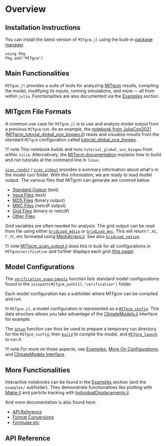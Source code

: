# Overview

## Installation Instructions

You can install the latest version of `MITgcm.jl` using the built-in [package manager](https://pkgdocs.julialang.org/). 

```
using Pkg
Pkg.add("MITgcm")
```

## Main Functionalities

`MITgcm.jl` provides a suite of tools for analyzing [MITgcm](https://mitgcm.readthedocs.io/en/latest/?badge=latest) results, compiling the model, modifying its inputs, running simulations, and more -- all from within `julia`. Functionalities are also documented via the [Examples](@ref) section.

## MITgcm File Formats

A common use case for `MITgcm.jl` is to use and analyze model output from a previous `MITgcm` run. As an example, the [notebook from JuliaCon2021](https://juliaocean.github.io/MarineEcosystemsJuliaCon2021.jl/dev/MITgcm_tutorial_global_oce_biogeo.html) ([MITgcm\_tutorial\_global\_oce\_biogeo.jl](https://juliaocean.github.io/MarineEcosystemsJuliaCon2021.jl/dev/MITgcm_tutorial_global_oce_biogeo.jl)) reads and visualize results from the standard `MITgcm` configuration called [tutorial\_global\_oce_biogeo](https://mitgcm.readthedocs.io/en/latest/examples/global_oce_biogeo/global_oce_biogeo.html).

!!! note 
    This notebook builds and runs `tutorial_global_oce_biogeo` from within `Julia`. Alternatively, the [MITgcm documentation](https://mitgcm.readthedocs.io/en/latest/getting_started/getting_started.html) explains how to build and run tutorials at the command line in `linux`. 

[`scan_rundir`](@ref) / [`scan_stdout`](@ref) provides a summary information about what's in the model _run/_ folder. With this information, we are ready to read model output. The various files that MITgcm can generate are covered below.

- [Standard Output](@ref) (text)
- [Input Files](@ref) (text)
- [MDS Files](@ref) (binary output)
- [MNC Files](@ref) (netcdf output)
- [Grid Files](@ref) (binary or netcdf)
- [Other Files](@ref)

Grid variables are often needed for analysis. The grid output can be read from file using either [`GridLoad_mdsio`](@ref) or [`GridLoad_mnc`](@ref). This will return `Γ.XC`, `Γ.YC`, etc formated using [MeshArrays.jl](https://github.com/JuliaClimate/MeshArrays.jl). See also [`GridLoad_native`](@ref).

!!! note 
    [MITgcm\_scan\_output.jl](https://github.com/gaelforget/MITgcm.jl/blob/master/examples/MITgcm_scan_output.jl) does this in bulk for all configurations in `MITgcm/verification` and further displays each grid ([this page](https://gaelforget.github.io/MITgcm.jl/dev/examples/MITgcm_scan_output.html)).

## Model Configurations

The [`verification_experiments`](@ref) function lists standard model configurations found in the `joinpath(MITgcm_path[1],"verification")` folder. 

Each model configuration has a subfolder where MITgcm can be compiled and run. 

In `MITgcm.jl`, a model configuration is represented as a [`MITgcm_config`](@ref). This data structure allows you take advantage of the [ClimateModels.jl](https://github.com/gaelforget/ClimateModels.jl) interface for example.

The [`setup`](@ref) function can thus be used to prepare a temporary run directory for the `MITgcm_config`; then [`build`](@ref) to compile the model, and [`MITgcm_launch`](@ref) to run it.

!!! note
    For more on these aspects, see [Examples](@ref), [More On Configurations](@ref), and [ClimateModels Interface](@ref).

## More Functionalities

Interactive notebooks can be found in the [Examples](@ref) section (and the `examples/` subfolder). They demonstrate functionalities like plotting with [Makie.jl](https://makie.juliaplots.org/stable/) and particle tracking with  [IndividualDisplacements.jl](https://github.com/JuliaClimate/IndividualDisplacements.jl).

And more documentation is also found here:

- [API Reference](@ref)
- [Format Conversions](@ref)
- [Formulae etc](@ref)


## API Reference

```@index
```

